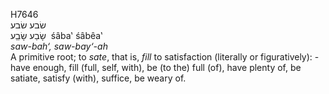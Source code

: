 <body>
  <p>H7646<br>  שׂבע    שׂבע  <br> שָׂבַע  שָׂבֵַע  ‎  śâba‛  śâbêa‛  <br><i>saw-bah‘,</i> <i>saw-bay‘-ah </i><br>A primitive root; to <i>sate</i>, that is, <i>fill</i> to satisfaction (literally or figuratively): - have enough, fill (full, self, with), be (to the) full (of), have plenty of, be satiate, satisfy (with), suffice, be weary of.<br></p>
 </body>
